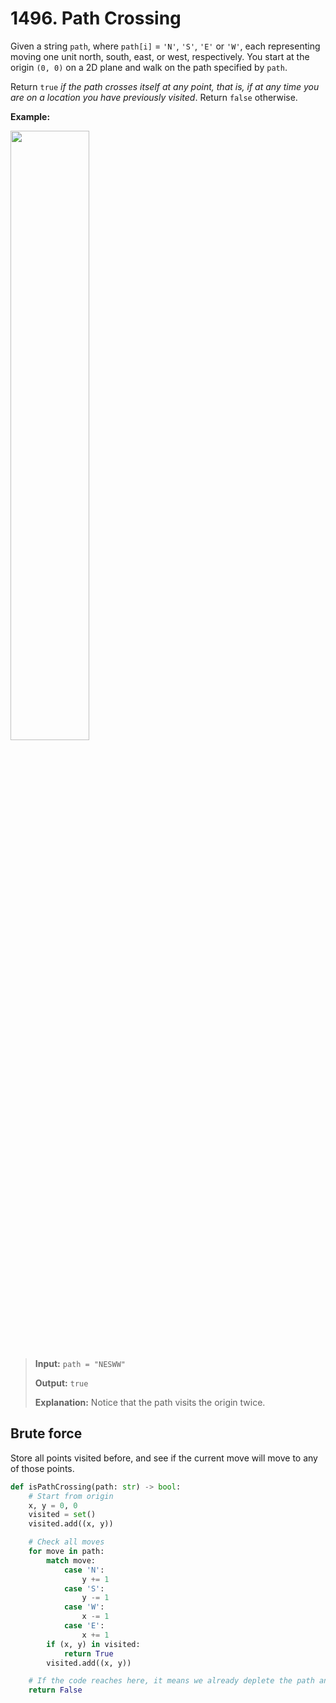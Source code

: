 # 1496. Path Crossing

Given a string `path`, where `path[i]` = `'N'`, `'S'`, `'E'` or `'W'`, each representing moving one unit north, south, east, or west, respectively. You start at the origin `(0, 0)` on a 2D plane and walk on the path specified by `path`.

Return `true` *if the path crosses itself at any point, that is, if at any time you are on a location you have previously visited*. Return `false` otherwise.


**Example:**

<img src="https://assets.leetcode.com/uploads/2020/06/10/screen-shot-2020-06-10-at-123843-pm.png" width="50%"/>

> **Input:** `path = "NESWW"`
> 
> **Output:** `true`
> 
> **Explanation:** Notice that the path visits the origin twice.


## Brute force

Store all points visited before, and see if the current move will move to any of those points.

```python
def isPathCrossing(path: str) -> bool:
    # Start from origin
    x, y = 0, 0
    visited = set()
    visited.add((x, y))

    # Check all moves
    for move in path:
        match move:
            case 'N':
                y += 1
            case 'S':
                y -= 1
            case 'W':
                x -= 1
            case 'E':
                x += 1
        if (x, y) in visited:
            return True
        visited.add((x, y))

    # If the code reaches here, it means we already deplete the path and there is no crossing
    return False
```
